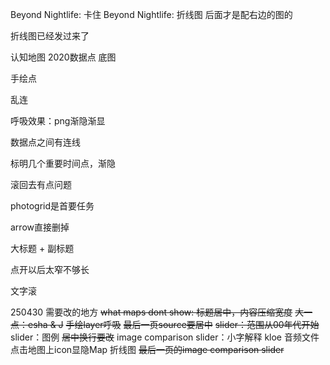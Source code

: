 Beyond Nightlife: 卡住
Beyond Nightlife: 折线图
后面才是配右边的图的

折线图已经发过来了

认知地图 2020数据点 底图

手绘点

乱连

呼吸效果：png渐隐渐显

数据点之间有连线

标明几个重要时间点，渐隐

滚回去有点问题

photogrid是首要任务

arrow直接删掉

大标题 + 副标题

点开以后太窄不够长

文字滚

250430 需要改的地方
~~what maps dont show: 标题居中，内容压缩宽度~~
~~大一点：esha & J~~
~~手绘layer呼吸~~
~~最后一页source要居中~~
~~slider：范围从00年代开始~~
slider：图例
~~居中换行要改~~
image comparison slider：小字解释
kloe 音频文件
点击地图上icon显隐Map
折线图
~~最后一页的image comparison slider~~
